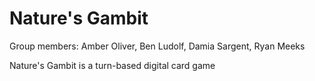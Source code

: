 # Nature's Gambit


Group members: Amber Oliver, Ben Ludolf, Damia Sargent, Ryan Meeks


Nature's Gambit is a turn-based digital card game
